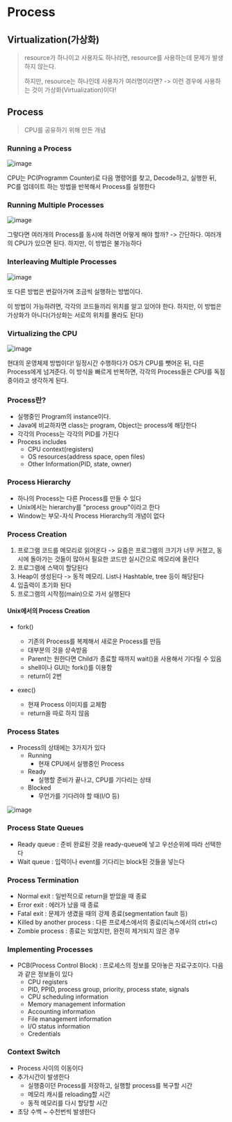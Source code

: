 # Process

## Virtualization(가상화)
> resource가 하나이고 사용자도 하나라면, resource를 사용하는데 문제가 발생하지 않는다.
>
> 하지만, resource는 하나인데 사용자가 여러명이라면? -> 이런 경우에 사용하는 것이 가상화(Virtualization)이다!

## Process
> CPU를 공유하기 위해 만든 개념

### Running a Process

![image](https://user-images.githubusercontent.com/80378041/157029466-552a6d67-9510-4f22-a1d2-e1acc11388dd.png)

CPU는 PC(Programm Counter)로 다음 명령어를 찾고, Decode하고, 실행한 뒤, PC를 업데이트 하는 방법을 반복해서 Process를 실행한다

### Running Multiple Processes

![image](https://user-images.githubusercontent.com/80378041/157030031-7a0e7cf8-feb2-415f-aa3a-0a42ad29a791.png)

그렇다면 여러개의 Process를 동시에 하려면 어떻게 해야 할까? -> 간단하다. 여러개의 CPU가 있으면 된다. 하지만, 이 방법은 불가능하다

### Interleaving Multiple Processes

![image](https://user-images.githubusercontent.com/80378041/157030115-49858169-6067-4d78-b23f-4d2c5b4ce09d.png)

또 다른 방법은 번갈아가며 조금씩 실행하는 방법이다.

이 방법이 가능하려면, 각각의 코드들끼리 위치를 알고 있어야 한다. 하지만, 이 방법은 가상화가 아니다(가상화는 서로의 위치를 몰라도 된다)

### Virtualizing the CPU

![image](https://user-images.githubusercontent.com/80378041/157030246-a37a5a6c-ef01-4456-9d40-824836c207a8.png)

현대의 운영체제 방법이다! 일정시간 수행하다가 OS가 CPU를 뺏어온 뒤, 다른 Process에게 넘겨준다. 이 방식을 빠르게 반복하면, 각각의 Process들은 CPU를 독점중이라고 생각하게 된다.

### Process란?
- 실행중인 Program의 instance이다.
- Java에 비교하자면 class는 program, Object는 process에 해당한다
- 각각의 Process는 각각의 PID를 가진다
- Process includes
  - CPU context(registers)
  - OS resources(address space, open files)
  - Other Information(PID, state, owner)

### Process Hierarchy
- 하나의 Process는 다른 Process를 만들 수 있다
- Unix에서는 hierarchy를 "process group"이라고 한다
- Window는 부모-자식 Process Hierarchy의 개념이 없다

### Process Creation
1. 프로그램 코드를 메모리로 읽어온다 -> 요즘은 프로그램의 크기가 너무 커졌고, 동시에 돌아가는 것들이 많아서 필요한 코드만 실시간으로 메모리에 올린다
2. 프로그램에 스택이 할당된다
3. Heap이 생성된다 -> 동적 메모리. List나 Hashtable, tree 등이 해당된다
4. 입출력이 초기화 된다
5. 프로그램의 시작점(main)으로 가서 실행된다

#### Unix에서의 Process Creation
- fork()
  - 기존의 Process를 복제해서 새로운 Process를 만듬
  - 대부분의 것을 상속받음
  - Parent는 원한다면 Child가 종료할 때까지 wait()을 사용해서 기다릴 수 있음
  - shell이나 GUI는 fork()를 이용함
  - return이 2번

- exec()
  - 현재 Process 이미지를 교체함
  - return을 따로 하지 않음

### Process States
- Process의 상태에는 3가지가 있다
  - Running
    - 현재 CPU에서 실행중인 Process
  - Ready
    - 실행할 준비가 끝나고, CPU를 기다리는 상태
  - Blocked
    - 무언가를 기다려야 할 때(I/O 등)

![image](https://user-images.githubusercontent.com/80378041/157032275-0fd38236-2ffc-431b-a2d8-63df0af83853.png)

### Process State Queues
- Ready queue : 준비 완료된 것을 ready-queue에 넣고 우선순위에 따라 선택한다
- Wait queue : 입력이나 event를 기다리는 block된 것들을 넣는다

### Process Termination
- Normal exit : 일반적으로 return을 받았을 때 종료
- Error exit : 에러가 났을 때 종료
- Fatal exit : 문제가 생겼을 때의 강제 종료(segmentation fault 등)
- Killed by another process : 다른 프로세스에서의 종료(리눅스에서의 ctrl+c)
- Zombie process : 종료는 되었지만, 완전히 제거되지 않은 경우

### Implementing Processes
- PCB(Process Control Block) : 프로세스의 정보를 모아놓은 자료구조이다. 다음과 같은 정보들이 있다
  - CPU registers
  - PID, PPID, process group, priority, process state, signals
  - CPU scheduling information
  - Memory management information
  - Accounting information
  - File management information
  - I/O status information
  - Credentials

### Context Switch
- Process 사이의 이동이다
- 추가시간이 발생한다
  - 실행중이던 Process를 저장하고, 실행할 process를 복구할 시간
  - 메모리 캐시를 reloading할 시간
  - 동적 메모리를 다시 할당할 시간
- 초당 수백 ~ 수천번씩 발생한다

